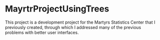 # MayrtrProjectUsingTrees
This project is a development project for the Martyrs Statistics Center that I previously created, through which I addressed many of the previous problems with better user interfaces.
